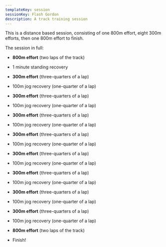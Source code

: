 ```yaml
---
templateKey: session
sessionKey: Flash Gordon
description: A track training session
---
```

This is a distance based session, consisting of one 800m effort,
eight 300m efforts, then one 800m effort to finish.

The session in full:

* **800m effort** (two laps of the track)
* 1 minute standing recovery

* **300m effort** (three-quarters of a lap)
* 100m jog recovery (one-quarter of a lap)
* **300m effort** (three-quarters of a lap)
* 100m jog recovery (one-quarter of a lap)
* **300m effort** (three-quarters of a lap)
* 100m jog recovery (one-quarter of a lap)
* **300m effort** (three-quarters of a lap)
* 100m jog recovery (one-quarter of a lap)
* **300m effort** (three-quarters of a lap)
* 100m jog recovery (one-quarter of a lap)
* **300m effort** (three-quarters of a lap)
* 100m jog recovery (one-quarter of a lap)
* **300m effort** (three-quarters of a lap)
* 100m jog recovery (one-quarter of a lap)
* **300m effort** (three-quarters of a lap)
* 100m jog recovery (one-quarter of a lap)

* **800m effort** (two laps of the track)
* Finish!
